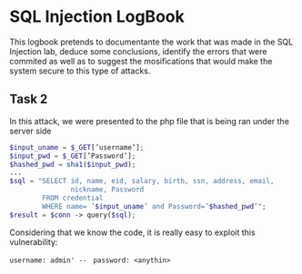 # SQL Injection LogBook

This logbook pretends to documentante the work that was made in the SQL Injection lab, deduce some conclusions, identify the errors that were commited as well as to suggest the mosifications that would make the system secure to this type of attacks.


## Task 2

In this attack, we were presented to the php file that is being ran under the server side

```php
$input_uname = $_GET[’username’];
$input_pwd = $_GET[’Password’];
$hashed_pwd = sha1($input_pwd);
...
$sql = "SELECT id, name, eid, salary, birth, ssn, address, email,
               nickname, Password
        FROM credential
        WHERE name= ’$input_uname’ and Password=’$hashed_pwd’";
$result = $conn -> query($sql);
```

Considering that we know the code, it is really easy to exploit this vulnerability:

`username: admin' -- `
`password: <anythin> `
